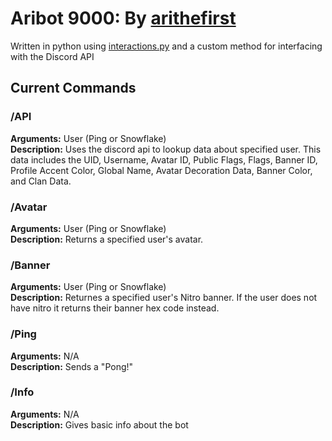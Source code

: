 # **Aribot 9000: By [arithefirst](https://arithefirst.com)**
Written in python using [interactions.py](https://github.com/interactions-py) and a custom method for interfacing with the Discord API<br>


## Current Commands

### /API
**Arguments:** User (Ping or Snowflake)<br>
**Description:** Uses the discord api to lookup data about specified user. This data includes the UID, Username, Avatar ID, Public Flags, Flags, Banner ID, Profile Accent Color, Global Name, Avatar Decoration Data, Banner Color, and Clan Data. 

### /Avatar
**Arguments:** User (Ping or Snowflake)<br>
**Description:** Returns a specified user's avatar.

### /Banner
**Arguments:** User (Ping or Snowflake)<br>
**Description:** Returnes a specified user's Nitro banner. If the user does not have nitro it returns their banner hex code instead.

### /Ping
**Arguments:** N/A<br>
**Description:** Sends a "Pong!"

### /Info
**Arguments:** N/A<br>
**Description:** Gives basic info about the bot